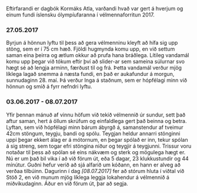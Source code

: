 Eftirfarandi er dagbók Kormáks Atla, varðandi hvað var gert á hverjum og einum fundi íslensku ólympíufaranna í vélmennaforritun 2017.

### 27.05.2017
Byrjun á hönnun lyftu til þess að gera vélmenninu kleyft að hífa sig upp stöng, sem er í 75 cm hæð.
Fjöldi hugmynda komu upp, en við settum saman eina þeirra og ætlum okkur að prufa hana bráðlega. Lítileg vandamál komu upp þegar við tókum eftir því að slider-ar sem sameina súlurnar svo hægt sé að lengja arminn, færðust til og frá. Þetta vandamál verður mjög líklega lagað snemma á næsta fundi, en það er aukafundur á morgun, sunnudaginn 28. maí. Þá verður Inga á staðnum, sem er hópfélagi minn við hönnun og smíð á fyrr nefndri lyftu.

### 03.06.2017 - 08.07.2017
Yfir þennan mánuð af vinnu höfum við tekið vélmennið úr sundur, sett það aftur saman, hert á öllum skrúfum og einfaldlega gert það beinna og betra. Lyftan, sem við hópfélagi minn bárum ábyrgð á, samanstendur af tveimur 42cm stöngum, teygju, bandi og spólu. Teygjan heldur annarri stönginni uppi þegar ekkert álag er á mótornum, en þegar spólað er inn, tekur spólan á sig streng, sem togar efri stöngina niður og teygjir á teygjunni. Trissur voru notaðar til þess að spólan sé eins nákvæm og sterk og mögulega hægt er.
Nú er um það bil vika í að við förum út, eða 5 dagar, 23 klukkustundir og 44 mínútur. Guðni hefur verið að sjá alfarið um kóðann, en hann er alveg að verðaa tilbúinn. Dagurinn í dag *[08.07.2017]* fer að stórum hluta í viðtal við Stöð 2, en við munum mjög líklega leggja lokahendur á vélmennið á miðvikudaginn. Áður en við förum út, þar að segja.

